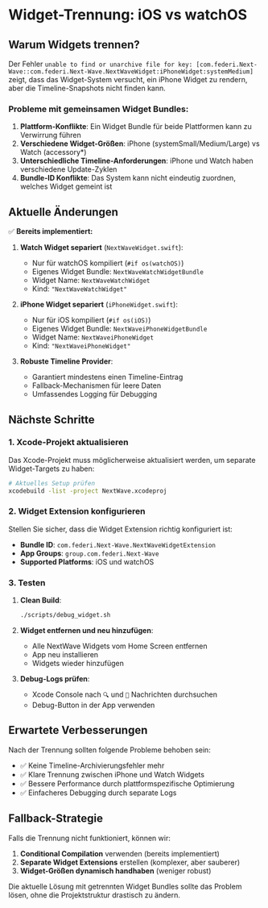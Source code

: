 # Widget-Trennung: iOS vs watchOS

## Warum Widgets trennen?

Der Fehler `unable to find or unarchive file for key: [com.federi.Next-Wave::com.federi.Next-Wave.NextWaveWidget:iPhoneWidget:systemMedium]` zeigt, dass das Widget-System versucht, ein iPhone Widget zu rendern, aber die Timeline-Snapshots nicht finden kann.

### Probleme mit gemeinsamen Widget Bundles:

1. **Plattform-Konflikte**: Ein Widget Bundle für beide Plattformen kann zu Verwirrung führen
2. **Verschiedene Widget-Größen**: iPhone (systemSmall/Medium/Large) vs Watch (accessory*)
3. **Unterschiedliche Timeline-Anforderungen**: iPhone und Watch haben verschiedene Update-Zyklen
4. **Bundle-ID Konflikte**: Das System kann nicht eindeutig zuordnen, welches Widget gemeint ist

## Aktuelle Änderungen

✅ **Bereits implementiert:**

1. **Watch Widget separiert** (`NextWaveWidget.swift`):
   - Nur für watchOS kompiliert (`#if os(watchOS)`)
   - Eigenes Widget Bundle: `NextWaveWatchWidgetBundle`
   - Widget Name: `NextWaveWatchWidget`
   - Kind: `"NextWaveWatchWidget"`

2. **iPhone Widget separiert** (`iPhoneWidget.swift`):
   - Nur für iOS kompiliert (`#if os(iOS)`)
   - Eigenes Widget Bundle: `NextWaveiPhoneWidgetBundle`
   - Widget Name: `NextWaveiPhoneWidget`
   - Kind: `"NextWaveiPhoneWidget"`

3. **Robuste Timeline Provider**:
   - Garantiert mindestens einen Timeline-Eintrag
   - Fallback-Mechanismen für leere Daten
   - Umfassendes Logging für Debugging

## Nächste Schritte

### 1. Xcode-Projekt aktualisieren

Das Xcode-Projekt muss möglicherweise aktualisiert werden, um separate Widget-Targets zu haben:

```bash
# Aktuelles Setup prüfen
xcodebuild -list -project NextWave.xcodeproj
```

### 2. Widget Extension konfigurieren

Stellen Sie sicher, dass die Widget Extension richtig konfiguriert ist:

- **Bundle ID**: `com.federi.Next-Wave.NextWaveWidgetExtension`
- **App Groups**: `group.com.federi.Next-Wave`
- **Supported Platforms**: iOS und watchOS

### 3. Testen

1. **Clean Build**:
   ```bash
   ./scripts/debug_widget.sh
   ```

2. **Widget entfernen und neu hinzufügen**:
   - Alle NextWave Widgets vom Home Screen entfernen
   - App neu installieren
   - Widgets wieder hinzufügen

3. **Debug-Logs prüfen**:
   - Xcode Console nach `🔍` und `🚨` Nachrichten durchsuchen
   - Debug-Button in der App verwenden

## Erwartete Verbesserungen

Nach der Trennung sollten folgende Probleme behoben sein:

- ✅ Keine Timeline-Archivierungsfehler mehr
- ✅ Klare Trennung zwischen iPhone und Watch Widgets
- ✅ Bessere Performance durch plattformspezifische Optimierung
- ✅ Einfacheres Debugging durch separate Logs

## Fallback-Strategie

Falls die Trennung nicht funktioniert, können wir:

1. **Conditional Compilation** verwenden (bereits implementiert)
2. **Separate Widget Extensions** erstellen (komplexer, aber sauberer)
3. **Widget-Größen dynamisch handhaben** (weniger robust)

Die aktuelle Lösung mit getrennten Widget Bundles sollte das Problem lösen, ohne die Projektstruktur drastisch zu ändern. 